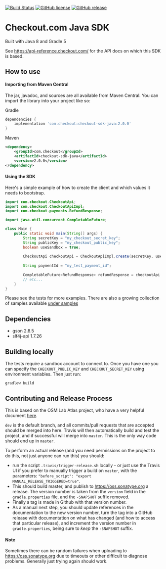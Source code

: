 [![Build Status](https://travis-ci.com/checkout/checkout-sdk-java.svg?branch=master)](https://travis-ci.com/checkout/checkout-sdk-java) [![GitHub license](https://img.shields.io/github/license/checkout/checkout-sdk-java.svg)](https://github.com/checkout/checkout-sdk-java/blob/master/LICENSE) [![GitHub release](https://img.shields.io/github/release/checkout/checkout-sdk-java.svg)](https://GitHub.com/checkout/checkout-sdk-java/releases/)

# Checkout.com Java SDK
Built with Java 8 and Gradle 5

See https://api-reference.checkout.com/ for the API docs on which this SDK is based.

## How to use

#### Importing from Maven Central
The jar, javadoc, and sources are all available from Maven Central. You can import the library into your project like so:

Gradle
```groovy
dependencies {
    implementation 'com.checkout:checkout-sdk-java:2.0.0'
}
```
Maven
```xml
<dependency>
    <groupId>com.checkout</groupId>
    <artifactId>checkout-sdk-java</artifactId>
    <version>2.0.0</version>
</dependency>
```

#### Using the SDK
Here's a simple example of how to create the client and which values it needs to bootstrap.
```java
import com.checkout.CheckoutApi;
import com.checkout.CheckoutApiImpl;
import com.checkout.payments.RefundResponse;

import java.util.concurrent.CompletableFuture;

class Main {
    public static void main(String[] args) {
        String secretKey = "my_checkout_secret_key";
        String publicKey = "my_checkout_public_key";
        boolean useSandbox = true;
        
        CheckoutApi checkoutApi = CheckoutApiImpl.create(secretKey, useSandbox, publicKey);
        
        String paymentId = "my_test_payment_id";
        
        CompletableFuture<RefundResponse> refundResponse = checkoutApi.paymentsClient().refundAsync(paymentId);
        // etc...
    }
}
```

Please see the tests for more examples. There are also a growing collection of samples available [under samples](/samples)

## Dependencies
 - gson 2.8.5
 - slf4j-api 1.7.26

## Building locally
The tests require a sandbox account to connect to. Once you have one you can specify the `CHECKOUT_PUBLIC_KEY` and `CHECKOUT_SECRET_KEY` using environment variables.
Then just run:
```
gradlew build
```

## Contributing and Release Process
This is based on the OSM Lab Atlas project, who have a very helpful document [here](https://github.com/osmlab/atlas/wiki/Gradle,-Travis-CI-and-Maven-Central).

`dev` is the default branch, and all commits/pull requests that are accepted should be merged into here. Travis will then automatically build and test the project, and if successful will merge into `master`. This is the only way code should end up in `master`.

To perform an actual release (and you need permissions on the project to do this, not just anyone can run this) you should:
- run the script `.travis/trigger-release.sh` locally - or just use the Travis UI if you prefer to manually trigger a build on `master`, with the parameters: `"before_script": "export MANUAL_RELEASE_TRIGGERED=true"`.
- This should build master, and publish to https://oss.sonatype.org a release. The version number is taken from the `version` field in the `gradle.properties` file, and the `-SNAPSHOT` suffix removed. 
- Finally a tag is made in Github with that version number. 
- As a manual next step, you should update references in the documentation to the new version number, turn the tag into a GitHub release with documentation on what has changed (and how to access that particular release), and increment the version number in `gradle.properties`, being sure to *keep* the `-SNAPSHOT` suffix.

#### Note
Sometimes there can be random failures when uploading to https://oss.sonatype.org due to timeouts or other difficult to diagnose problems. Generally just trying again should work.
